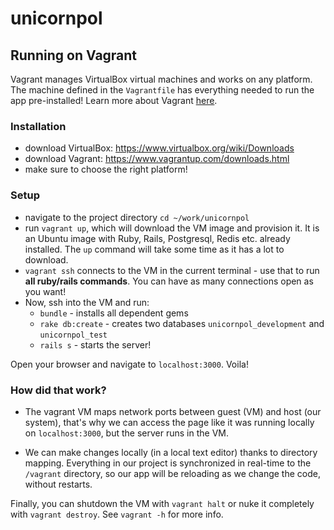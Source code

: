 # unicornpol

## Running on Vagrant

Vagrant manages VirtualBox virtual machines and works on any platform. The machine defined in the `Vagrantfile` has everything needed to run the app pre-installed! Learn more about Vagrant [here](https://www.vagrantup.com/intro/index.html).

### Installation

- download VirtualBox: https://www.virtualbox.org/wiki/Downloads
- download Vagrant: https://www.vagrantup.com/downloads.html
- make sure to choose the right platform!

### Setup

- navigate to the project directory `cd ~/work/unicornpol`
- run `vagrant up`, which will download the VM image and provision it. It is an Ubuntu image with Ruby, Rails, Postgresql, Redis etc. already installed. The `up` command will take some time as it has a lot to download.
- `vagrant ssh` connects to the VM in the current terminal - use that to run **all ruby/rails commands**. You can have as many connections open as you want!
- Now, ssh into the VM and run:
  - `bundle` - installs all dependent gems
  - `rake db:create` - creates two databases `unicornpol_development` and `unicornpol_test`
  - `rails s` - starts the server!

Open your browser and navigate to `localhost:3000`. Voila!

### How did that work?

- The vagrant VM maps network ports between guest (VM) and host (our system), that's why we can access the page like it was running locally on `localhost:3000`, but the server runs in the VM.

- We can make changes locally (in a local text editor) thanks to directory mapping. Everything in our project is synchronized in real-time to the `/vagrant` directory, so our app will be reloading as we change the code, without restarts.

Finally, you can shutdown the VM with `vagrant halt` or nuke it completely with `vagrant destroy`. See `vagrant -h` for more info.
